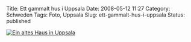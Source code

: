 Title: Ett gammalt hus i Uppsala
Date: 2008-05-12 11:27
Category: Schweden
Tags: Foto, Uppsala
Slug: ett-gammalt-hus-i-uppsala
Status: published

[![Ein altes Haus in
Uppsala](/pic/gammalthusuppsala_s.jpg "Ein altes Haus in Uppsala")](/pic/gammalthusuppsala_l.jpg)

